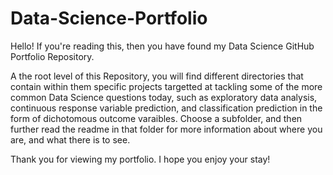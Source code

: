 # Data-Science-Portfolio
Hello! If you're reading this, then you have found my Data Science GitHub Portfolio Repository.

A the root level of this Repository, you will find different directories that contain within them specific projects targetted at tackling some of the more common Data Science questions today, such as exploratory data analysis, continuous response variable prediction, and classification prediction in the form of dichotomous outcome varaibles. Choose a subfolder, and then further read the readme in that folder for more information about where you are, and what there is to see.

Thank you for viewing my portfolio. I hope you enjoy your stay!
